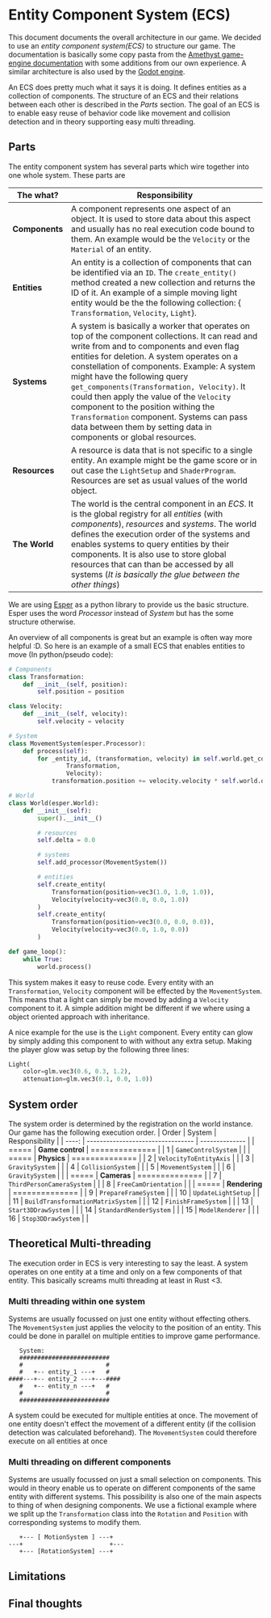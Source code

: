 # Entity Component System (ECS)
This document documents the overall architecture in our game. We decided to use an _entity component system(ECS)_ to structure our game. The documentation is basically some copy pasta from the [Amethyst game-engine documentation](https://book.amethyst.rs/stable/intro.html) with some additions from our own experience. A similar architecture is also used by the [Godot engine](https://godotengine.org).

An ECS does pretty much what it says it is doing. It defines entities as a collection of components. The structure of an ECS and their relations between each other is described in the _Parts_ section. The goal of an ECS is to enable easy reuse of behavior code like movement and collision detection and in theory supporting easy multi threading.  

## Parts
The entity component system has several parts which wire together into one whole system. These parts are 

| The what?      | Responsibility |
|----------------|----------------|
| **Components** | A component represents one aspect of an object. It is used to store data about this aspect and usually has no real execution code bound to them. An example would be the `Velocity` or the `Material` of an entity. | 
| **Entities**   | An entity is a collection of components that can be identified via an `ID`. The `create_entity()` method created a new collection and returns the ID of it. An example of a simple moving light entity would be the the following collection: { `Transformation`, `Velocity`, `Light`}. |
| **Systems**    | A system is basically a worker that operates on top of the component collections. It can read and write from and to components and even flag entities for deletion. A system operates on a constellation of components. Example: A system might have the following query `get_components(Transformation, Velocity)`. It could then apply the value of the `Velocity` component to the position withing the `Transformation` component. Systems can pass data between them by setting data in components or global resources. |
| **Resources**  | A resource is data that is not specific to a single entity. An example might be the game score or in out case the `LightSetup` and `ShaderProgram`. Resources are set as usual values of the world object. |
| **The World**  | The world is the central component in an _ECS_. It is the global registry for all _entities_ (with _components_), _resources_ and _systems_. The world defines the execution order of the systems and enables systems to query entities by their components. It is also use to store global resources that can than be accessed by all systems (_It is basically the glue between the other things_)|

We are using [Esper](https://github.com/benmoran56/esper) as a python library to provide us the basic structure. Esper uses the word _Processor_ instead of _System_ but has the some structure otherwise.

An overview of all components is great but an example is often way more helpful :D. So here is an example of a small ECS that enables entities to move (In python/pseudo code):
```python
# Components
class Transformation:
    def __init__(self, position):
        self.position = position

class Velocity:
    def __init__(self, velocity):
        self.velocity = velocity

# System
class MovementSystem(esper.Processor):
    def process(self):
        for _entity_id, (transformation, velocity) in self.world.get_components(
                Transformation,
                Velocity):
            transformation.position += velocity.velocity * self.world.delta

# World
class World(esper.World):
    def __init__(self):
        super().__init__()

        # resources
        self.delta = 0.0

        # systems
        self.add_processor(MovementSystem())

        # entities
        self.create_entity(
            Transformation(position=vec3(1.0, 1.0, 1.0)),
            Velocity(velocity=vec3(0.0, 0.0, 1.0))
        )
        self.create_entity(
            Transformation(position=vec3(0.0, 0.0, 0.0)),
            Velocity(velocity=vec3(0.0, 1.0, 0.0))
        )

def game_loop():
    while True:
        world.process()
```

This system makes it easy to reuse code. Every entity with an `Transformation`, `Velocity` component will be effected by the `MovementSystem`. This means that a light can simply be moved by adding a `Velocity` component to it. A simple addition might be different if we where using a object oriented approach with inheritance.

A nice example for the use is the `Light` component. Every entity can glow by simply adding this component to with without any extra setup. Making the player glow was setup by the following three lines:
```python
Light(
    color=glm.vec3(0.6, 0.3, 1.2),
    attenuation=glm.vec3(0.1, 0.0, 1.0))
```

## System order
The system order is determined by the registration on the world instance. Our game has the following execution order.
| Order | System                            | Responsibility |
| ----: | --------------------------------- | -------------- |
| ===== | **Game control**                  | ============== |
| 1     | `GameControlSystem`               |                |
| ===== | **Physics**                       | ============== |
| 2     | `VelocityToEntityAxis`            |                |
| 3     | `GravitySystem`                   |                |
| 4     | `CollisionSystem`                 |                |
| 5     | `MovementSystem`                  |                |
| 6     | `GravitySystem`                   |                |
| ===== | **Cameras**                       | ============== |
| 7     | `ThirdPersonCameraSystem`         |                |
| 8     | `FreeCamOrientation`              |                |
| ===== | **Rendering**                     | ============== |
| 9     | `PrepareFrameSystem`              |                |
| 10    | `UpdateLightSetup`                |                |
| 11    | `BuildTransformationMatrixSystem` |                |
| 12    | `FinishFrameSystem`               |                |
| 13    | `Start3DDrawSystem`               |                |
| 14    | `StandardRenderSystem`            |                |
| 15    | `ModelRenderer`                   |                |
| 16    | `Stop3DDrawSystem`                |                |

## Theoretical Multi-threading
The execution order in ECS is very interesting to say the least. A system operates on one entity at a time and only on a few components of that entity. This basically screams multi threading at least in Rust <3. 

### Multi threading within one system
Systems are usually focussed on just one entity without effecting others. The `MovementSystem` just applies the velocity to the position of an entity. This could be done in parallel on multiple entities to improve game performance.

```
   System:
   #########################
   #                       #
   #   +-- entity_1 ---+   #
####---+-- entity_2 ---+---####
   #   +-- entity_n ---+   #
   #                       #
   #########################
```
A system could be executed for multiple entities at once. The movement of one entity doesn't effect the movement of a different entity (if the collision detection was calculated beforehand). The `MovementSystem` could therefore execute on all entities at once 

### Multi threading on different components
Systems are usually focussed on just a small selection on components. This would in theory enable us to operate on different components of the same entity with different systems. This possibility is also one of the main aspects to thing of when designing components. We use a fictional example where we split up the `Transformation` class into the `Rotation` and `Position` with corresponding systems to modify them.

```
   +--- [ MotionSystem ] ---+
---+                        +---
   +--- [RotationSystem] ---+
```

## Limitations
## Final thoughts